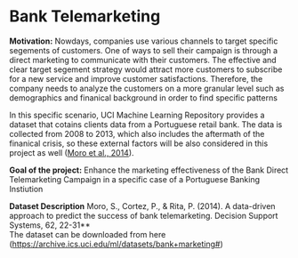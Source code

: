 # Bank Telemarketing

**Motivation:** Nowdays, companies use various channels to target specific segements of customers. One of ways to sell their campaign is through a direct marketing to communicate with their customers. The effective and clear target segement strategy would attract more customers to subscribe for a new service and improve customer satisfactions. Therefore, the company needs to analyze the customers on a more granular level such as demographics and finanical background in order to find specific patterns 

In this specific scenario, UCI Machine Learning Repository provides a dataset that cotains clients data from a Portuguese retail bank. The data is collected from 2008 to 2013, which also includes the aftermath of the finanical crisis, so these external factors will be also considered in this project as well
([Moro et al., 2014](https://www.sciencedirect.com/science/article/pii/S016792361400061X#:~:text=We%20propose%20a%20data%20mining,selling%20bank%20long%2Dterm%20deposits.&text=Such%20knowledge%20extraction%20confirmed%20the,valuable%20for%20telemarketing%20campaign%20managers)).

**Goal of the project:** Enhance the marketing effectiveness of the Bank Direct Telemarketing Campaign in a specific case of a Portuguese Banking Instiution

**Dataset Description** Moro, S., Cortez, P., & Rita, P. (2014). A data-driven approach to predict the success of bank telemarketing. Decision Support Systems, 62, 22-31**<br>
The dataset can be downloaded from here (https://archive.ics.uci.edu/ml/datasets/bank+marketing#)
